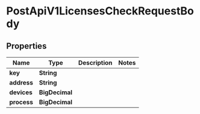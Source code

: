 

# PostApiV1LicensesCheckRequestBody


## Properties

| Name | Type | Description | Notes |
|------------ | ------------- | ------------- | -------------|
|**key** | **String** |  |  |
|**address** | **String** |  |  |
|**devices** | **BigDecimal** |  |  |
|**process** | **BigDecimal** |  |  |



